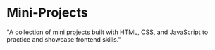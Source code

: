 # Mini-Projects
"A collection of mini projects built with HTML, CSS, and JavaScript to practice and showcase frontend skills."
